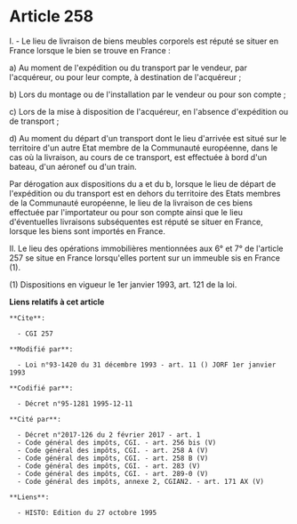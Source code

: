 # Article 258

I. - Le lieu de livraison de biens meubles corporels est réputé se situer en France lorsque le bien se trouve en France :

a) Au moment de l'expédition ou du transport par le vendeur, par l'acquéreur, ou pour leur compte, à destination de
l'acquéreur ;

b) Lors du montage ou de l'installation par le vendeur ou pour son compte ;

c) Lors de la mise à disposition de l'acquéreur, en l'absence d'expédition ou de transport ;

d) Au moment du départ d'un transport dont le lieu d'arrivée est situé sur le territoire d'un autre Etat membre de la
Communauté européenne, dans le cas où la livraison, au cours de ce transport, est effectuée à bord d'un bateau, d'un aéronef
ou d'un train.

Par dérogation aux dispositions du a et du b, lorsque le lieu de départ de l'expédition ou du transport est en dehors du
territoire des Etats membres de la Communauté européenne, le lieu de la livraison de ces biens effectuée par l'importateur ou
pour son compte ainsi que le lieu d'éventuelles livraisons subséquentes est réputé se situer en France, lorsque les biens
sont importés en France.

II. Le lieu des opérations immobilières mentionnées aux 6° et 7° de l'article 257 se situe en France lorsqu'elles portent sur
un immeuble sis en France (1).

(1) Dispositions en vigueur le 1er janvier 1993, art. 121 de la loi.

**Liens relatifs à cet article**

	**Cite**:

	  - CGI 257

	**Modifié par**:

	  - Loi n°93-1420 du 31 décembre 1993 - art. 11 () JORF 1er janvier 1993

	**Codifié par**:

	  - Décret n°95-1281 1995-12-11

	**Cité par**:

	  - Décret n°2017-126 du 2 février 2017 - art. 1
	  - Code général des impôts, CGI. - art. 256 bis (V)
	  - Code général des impôts, CGI. - art. 258 A (V)
	  - Code général des impôts, CGI. - art. 258 B (V)
	  - Code général des impôts, CGI. - art. 283 (V)
	  - Code général des impôts, CGI. - art. 289-0 (V)
	  - Code général des impôts, annexe 2, CGIAN2. - art. 171 AX (V)

	**Liens**:

	  - HISTO: Edition du 27 octobre 1995
